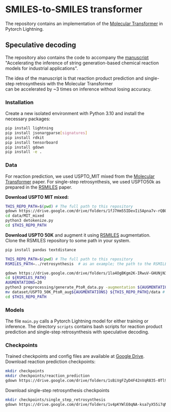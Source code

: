 # SMILES-to-SMILES transformer

The repository contains an implementation of the [Molecular Transformer](https://github.com/pschwllr/MolecularTransformer.git) in Pytorch Lightning.


## Speculative decoding
The repository also contains the code to accompany the [manuscript](https://arxiv.org/abs/2407.09685)  
"Accelerating the inference of string generation-based chemical reaction models for industrial applications".

The idea of the manuscript is that reaction product prediction and single-step retrosynthesis with the Molecular Transformer  
can be accelerated by ~3 times on inference without losing accuracy.

### Installation

Create a new isolated environment with Python 3.10 and install the necessary packages:

```bash
pip install lightning
pip install jsonargparse[signatures]
pip install rdkit
pip install tensorboard
pip install gdown
pip install -e .
```

### Data

For reaction prediction, we used USPTO_MIT mixed from the [Molecular Transformer](https://github.com/pschwllr/MolecularTransformer.git) paper.
For single-step retrosynthesis, we used USPTO50k as prepared in the [RSMILES](https://github.com/otori-bird/retrosynthesis) paper.

**Download USPTO MIT mixed:**
```bash
THIS_REPO_PATH=$(pwd) # The full path to this repository 
gdown https://drive.google.com/drive/folders/1fJ7Hm55IDevIi5Apna7v-rQBQStTH7Yg -O data/MIT_mixed --folder
cd data/MIT_mixed
python3 detokenize.py
cd $THIS_REPO_PATH
```

**Download USPTO 50K** and augment it using [RSMILES](https://github.com/otori-bird/retrosynthesis) augmentation.  
Clone the RSMILES repository to some path in your system.
```bash
pip install pandas textdistance

THIS_REPO_PATH=$(pwd) # The full path to this repository 
RSMILES_PATH=../retrosynthesis  # as an example; the path to the RSMILES repository

gdown https://drive.google.com/drive/folders/1la4OgBKgm2K-IRwuV-GHUNjN3bcCrl6v -O ${RSMILES_PATH}/dataset/USPTO_50K --folder
cd ${RSMILES_PATH}
AUGMENTATIONS=20
python3 preprocessing/generate_PtoR_data.py -augmentation ${AUGMENTATIONS} -processes 8 -train_only
mv dataset/USPTO_50K_PtoR_aug${AUGMENTATIONS} ${THIS_REPO_PATH}/data # The augmented dataset is now in this repository
cd $THIS_REPO_PATH
```

### Models

The file `main.py` calls a Pytorch Lightning model for either training or inference.
The directory `scripts` contains bash scripts for reaction product prediction and single-step retrosynthesis with speculative decoding.  


### Checkpoints

Trained checkpoints and config files are available at [Google Drive](https://drive.google.com/drive/folders/1uF_wGEUTCz4_xI1uEEeY0V_1QffkOyXI?usp=sharing).
Download reaction prediction checkpoints:
```bash
mkdir checkpoints
mkdir checkpoints/reaction_prediction
gdown https://drive.google.com/drive/folders/1sBiVgFZyD4F42nVqR835-0Tl90LkQvU9 -O checkpoints/reaction_prediction --folder
```
Download single-step retrosynthesis checkpoints
```bash
mkdir checkpoints/single_step_retrosynthesis
gdown https://drive.google.com/drive/folders/1v4pKYWlE0qNA-ksa7yX55i7qMeesURON -O checkpoints/single_step_retrosynthesis --folder
```